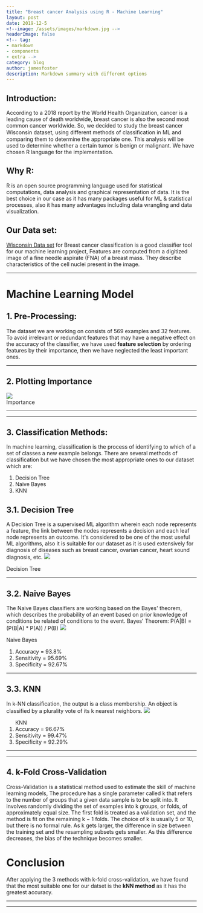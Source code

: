 ```yaml
---
title: "Breast cancer Analysis using R - Machine Learning"
layout: post
date: 2019-12-5
<!--image: /assets/images/markdown.jpg -->
headerImage: false
<!-- tag:
- markdown
- components
- extra -->
category: blog
author: jamesfoster
description: Markdown summary with different options
---
```


## Introduction:

According to a 2018 report by the World Health Organization, cancer is a leading cause of death worldwide, breast cancer is also the second most common cancer worldwide. So, we decided to study the breast cancer Wisconsin dataset, using different methods of classiﬁcation in ML and comparing them to determine the appropriate one. This analysis will be used to determine whether a certain tumor is benign or malignant. We have chosen R language for the implementation.

## Why R:

R is an open source programming language used for statistical computations, data analysis and graphical representation of data. It is the best choice in our case as it has many packages useful for ML & statistical processes, also it has many advantages including data wrangling and data visualization. 


## Our Data set:

<a href="https://www.kaggle.com/uciml/breast-cancer-wisconsin-datax">Wisconsin Data set</a> for Breast cancer classification is a good classifier tool for our machine learning project, 
Features are computed from a digitized image of a fine needle aspirate (FNA) of a breast mass. They describe characteristics of the cell nuclei present in the image.



<hr>

# Machine Learning Model

## 1. Pre-Processing:
The dataset we are working on consists of 569 examples and 32 features.
To avoid irrelevant or redundant features that may have a negative effect on the accuracy of the classifier, we have used **feature selection** by ordering features by their importance, then we have neglected the least important ones.


<hr>

## 2. Plotting Importance
<img src="https://nancysalah.github.io/assets/images/Importance.png">
<figcaption class="caption">Importance</figcaption>


<hr>



---
## 3. Classification Methods:
In machine learning, classification is the process of identifying to which of a set of classes a new example belongs. There are several methods of classification but we have chosen the most appropriate ones to our dataset which are:
<ol>
<li>Decision Tree</li>
<li>Naive Bayes</li>
<li>KNN</li>
</ol>

## 3.1. Decision Tree
A Decision Tree is a supervised ML algorithm wherein each node represents a feature, the link between the nodes represents a decision and each leaf node represents an outcome.
It's considered to be one of the most useful ML algorithms, also it is suitable for our dataset as it is used extensively for diagnosis of diseases such as breast cancer, ovarian cancer, heart sound diagnosis, etc. 
<img src="https://nancysalah.github.io/assets/images/Decision Tree.png">
<figcaption class="caption">Decision Tree</figcaption>



<hr>


## 3.2. Naive Bayes
The Naive Bayes classifiers are working based on the Bayes' theorem, which describes the probability of an event based on prior knowledge of conditions be related of conditions to the event.
Bayes' Theorem: P(A|B) = (P(B|A) * P(A)) / P(B)
<img src="https://nancysalah.github.io/assets/images/Naive Bayes.png">
<figcaption class="caption">Naive Bayes</figcaption>
<ol>
<li>Accuracy = 93.8%</li>
<li>Sensitivity = 95.69%</li>
<li>Specificity = 92.67%</li>
</ol>


<hr>


## 3.3. KNN 
In k-NN classification, the output is a class membership. An object is classified by a plurality vote of its k nearest neighbors.
<img src="https://nancysalah.github.io/assets/images/KNN.png"><ol>
<figcaption class="caption">KNN</figcaption>

<li>Accuracy = 96.67%</li>
<li>Sensitivity = 99.47%</li>
<li>Specificity = 92.29%</li>
</ol>

<hr><hr>

## 4. k-Fold Cross-Validation

Cross-Validation is a statistical method used to estimate the skill of machine learning models,
The procedure has a single parameter called k that refers to the number of groups that a given data sample is to be split into.
It involves randomly dividing the set of examples into k groups, or folds, of approximately equal size. The first fold is treated as a validation set, and the method is fit on the remaining k − 1 folds.
The choice of k is usually 5 or 10, but there is no formal rule. As k gets larger, the difference in size between the training set and the resampling subsets gets smaller. As this difference decreases, the bias of the technique becomes smaller.

# Conclusion



After applying the 3 methods with k-fold cross-validation, we have found that the most suitable one for our datset is the **kNN method** as it has the greatest accuracy. 


---

<!-- 
## Side-by-side

Like the [Medium](https://medium.com/) component.

**Image** on the left and **Text** on the right:

{% highlight html %}
<div class="side-by-side">
    <div class="toleft">
        <img class="image" src="{{ site.url }}/{{ site.picture }}" alt="Alt Text">
        <figcaption class="caption">Photo by John Doe</figcaption>
    </div>

    <div class="toright">
        <p>Lorem ipsum dolor sit amet, consectetur adipisicing elit, sed do eiusmod tempor incididunt ut labore et dolore magna aliqua. Ut enim ad minim veniam, quis nostrud exercitation ullamco laboris nisi ut aliquip ex ea commodo consequat. Duis aute irure dolor in reprehenderit in voluptate velit esse cillum dolore eu fugiat nulla pariatur. Excepteur sint occaecat cupidatat non proident, sunt in culpa qui officia deserunt mollit anim id est laborum.</p>
    </div>
</div>
{% endhighlight %} -->

<!-- <div class="side-by-side">
    <div class="toleft">
        <img class="image" src="{{ site.url }}/{{ site.picture }}" alt="Alt Text">
        <figcaption class="caption">Photo by John Doe</figcaption>
    </div>

    <div class="toright">
        <p>Lorem ipsum dolor sit amet, consectetur adipisicing elit, sed do eiusmod tempor incididunt ut labore et dolore magna aliqua. Ut enim ad minim veniam, quis nostrud exercitation ullamco laboris nisi ut aliquip ex ea commodo consequat. Duis aute irure dolor in reprehenderit in voluptate velit esse cillum dolore eu fugiat nulla pariatur. Excepteur sint occaecat cupidatat non proident, sunt in culpa qui officia deserunt mollit anim id est laborum.</p>
    </div>
</div> -->
<!-- 
**Text** on the left and **Image** on the right:

{% highlight html %}
<div class="side-by-side">
    <div class="toleft">
        <p>Lorem ipsum dolor sit amet, consectetur adipisicing elit, sed do eiusmod tempor incididunt ut labore et dolore magna aliqua. Ut enim ad minim veniam, quis nostrud exercitation ullamco laboris nisi ut aliquip ex ea commodo consequat. Duis aute irure dolor in reprehenderit in voluptate velit esse cillum dolore eu fugiat nulla pariatur. Excepteur sint occaecat cupidatat non proident, sunt in culpa qui officia deserunt mollit anim id est laborum.</p>
    </div>

    <div class="toright">
        <img class="image" src="{{ site.url }}/{{ site.picture }}" alt="Alt Text">
        <figcaption class="caption">Photo by John Doe</figcaption>
    </div>
</div>
{% endhighlight %}

<div class="side-by-side">
    <div class="toleft">
        <p>Lorem ipsum dolor sit amet, consectetur adipisicing elit, sed do eiusmod tempor incididunt ut labore et dolore magna aliqua. Ut enim ad minim veniam, quis nostrud exercitation ullamco laboris nisi ut aliquip ex ea commodo consequat. Duis aute irure dolor in reprehenderit in voluptate velit esse cillum dolore eu fugiat nulla pariatur. Excepteur sint occaecat cupidatat non proident, sunt in culpa qui officia deserunt mollit anim id est laborum.</p>
    </div>

    <div class="toright">
        <img class="image" src="{{ site.url }}/{{ site.picture }}" alt="Alt Text">
        <figcaption class="caption">Photo by John Doe</figcaption>
    </div>
</div>

--- -->

<!-- ## Star

You can give evidence to a post. Just add the tag to the markdown file.

{% highlight raw %}
star: true
{% endhighlight %}

---

## Especial Breaker

You can add a especial *hr* to your text.

{% highlight html %}
<div class="breaker"></div>
{% endhighlight %}
 -->
<div class="breaker"></div>

---

<!-- ## Spoiler

You can add an especial hidden content that appears on hover.

{% highlight html %}
<div class="spoiler"><p>your content</p></div>
{% endhighlight %}

<div class="spoiler"><p>Lorem ipsum dolor sit amet, consectetur adipisicing elit, sed do eiusmod tempor incididunt ut labore et dolore magna aliqua. Ut enim ad minim veniam, quis nostrud exercitation ullamco laboris nisi ut aliquip ex ea commodo consequat. Duis aute irure dolor in reprehenderit in voluptate velit esse cillum dolore eu fugiat nulla pariatur. Excepteur sint occaecat cupidatat non proident, sunt in culpa qui officia deserunt mollit anim id est laborum.</p></div>

---

## Gist

You can add Gists from github.

{% highlight raw %}
{ % gist sergiokopplin/91ff4220480727b47224245ee2e9c291 % }
{% endhighlight %}

{% gist sergiokopplin/91ff4220480727b47224245ee2e9c291 %}

---
 -->
<!-- ## Codepen

You can add Pens from Codepen.

{% highlight html %}
<p data-height="268" data-theme-id="0" data-slug-hash="gfdDu" data-default-tab="result" data-user="chriscoyier" class='codepen'>
    See the Pen <a href='http://codepen.io/chriscoyier/pen/gfdDu/'>Crappy Recreation of the Book Cover of *The Flame Alphabet*</a> by Chris Coyier (<a href='http://codepen.io/chriscoyier'>@chriscoyier</a>) on <a href='http://codepen.io'>CodePen</a>.
</p>
<script async src="//assets.codepen.io/assets/embed/ei.js"></script>
{% endhighlight %}

<p data-height="268" data-theme-id="0" data-slug-hash="gfdDu" data-default-tab="result" data-user="chriscoyier" class='codepen'>See the Pen <a href='http://codepen.io/chriscoyier/pen/gfdDu/'>Crappy Recreation of the Book Cover of *The Flame Alphabet*</a> by Chris Coyier (<a href='http://codepen.io/chriscoyier'>@chriscoyier</a>) on <a href='http://codepen.io'>CodePen</a>.</p>
<script async src="//assets.codepen.io/assets/embed/ei.js"></script>

---

## Slideshare

Add your presentations here!

{% highlight html %}
<iframe src="//www.slideshare.net/slideshow/embed_code/key/hqDhSJoWkrHe7l" width="560" height="310" frameborder="0" marginwidth="0" marginheight="0" scrolling="no" style="border:1px solid #CCC; border-width:1px; margin-bottom:5px; max-width: 100%;" allowfullscreen> </iframe>
{% endhighlight %}

<iframe src="//www.slideshare.net/slideshow/embed_code/key/hqDhSJoWkrHe7l" width="560" height="310" frameborder="0" marginwidth="0" marginheight="0" scrolling="no" style="border:1px solid #CCC; border-width:1px; margin-bottom:5px; max-width: 100%;" allowfullscreen> </iframe>

---

## Videos

Do you want some videos? Youtube, Vimeo or Vevo? Copy the embed code and paste on your post!

**Example**

{% highlight html %}
<iframe width="560" height="310" src="https://www.youtube.com/embed/r7XhWUDj-Ts" frameborder="0" allowfullscreen></iframe>
{% endhighlight %} -->

<!-- <iframe width="560" height="310" src="https://www.youtube.com/embed/r7XhWUDj-Ts" frameborder="0" allowfullscreen></iframe>

[1]: http://daringfireball.net/projects/markdown/
[2]: http://www.fileformat.info/info/unicode/char/2163/index.htm
[3]: http://www.markitdown.net/
[4]: http://daringfireball.net/projects/markdown/basics
[5]: http://daringfireball.net/projects/markdown/syntax
[6]: http://kune.fr/wp-content/uploads/2013/10/ghost-blog.jpg
 -->